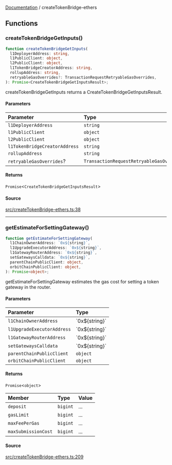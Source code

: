 [Documentation](README.md) / createTokenBridge-ethers

## Functions

### createTokenBridgeGetInputs()

```ts
function createTokenBridgeGetInputs(
  l1DeployerAddress: string,
  l1PublicClient: object,
  l2PublicClient: object,
  l1TokenBridgeCreatorAddress: string,
  rollupAddress: string,
  retryableGasOverrides?: TransactionRequestRetryableGasOverrides,
): Promise<CreateTokenBridgeGetInputsResult>;
```

createTokenBridgeGetInputs returns a CreateTokenBridgeGetInputsResult.

#### Parameters

| Parameter                     | Type                                      |
| :---------------------------- | :---------------------------------------- |
| `l1DeployerAddress`           | `string`                                  |
| `l1PublicClient`              | `object`                                  |
| `l2PublicClient`              | `object`                                  |
| `l1TokenBridgeCreatorAddress` | `string`                                  |
| `rollupAddress`               | `string`                                  |
| `retryableGasOverrides`?      | `TransactionRequestRetryableGasOverrides` |

#### Returns

`Promise`\<`CreateTokenBridgeGetInputsResult`\>

#### Source

[src/createTokenBridge-ethers.ts:38](https://github.com/anegg0/arbitrum-orbit-sdk/blob/763a3f41e7ea001cbb6fe81ac11cc794b4a0f94d/src/createTokenBridge-ethers.ts#L38)

---

### getEstimateForSettingGateway()

```ts
function getEstimateForSettingGateway(
  l1ChainOwnerAddress: `0x${string}`,
  l1UpgradeExecutorAddress: `0x${string}`,
  l1GatewayRouterAddress: `0x${string}`,
  setGatewaysCalldata: `0x${string}`,
  parentChainPublicClient: object,
  orbitChainPublicClient: object,
): Promise<object>;
```

getEstimateForSettingGateway estimates the gas cost for setting a token
gateway in the router.

#### Parameters

| Parameter                  | Type              |
| :------------------------- | :---------------- |
| `l1ChainOwnerAddress`      | \`0x$\{string\}\` |
| `l1UpgradeExecutorAddress` | \`0x$\{string\}\` |
| `l1GatewayRouterAddress`   | \`0x$\{string\}\` |
| `setGatewaysCalldata`      | \`0x$\{string\}\` |
| `parentChainPublicClient`  | `object`          |
| `orbitChainPublicClient`   | `object`          |

#### Returns

`Promise`\<`object`\>

| Member              | Type     | Value |
| :------------------ | :------- | :---- |
| `deposit`           | `bigint` | ...   |
| `gasLimit`          | `bigint` | ...   |
| `maxFeePerGas`      | `bigint` | ...   |
| `maxSubmissionCost` | `bigint` | ...   |

#### Source

[src/createTokenBridge-ethers.ts:209](https://github.com/anegg0/arbitrum-orbit-sdk/blob/763a3f41e7ea001cbb6fe81ac11cc794b4a0f94d/src/createTokenBridge-ethers.ts#L209)
